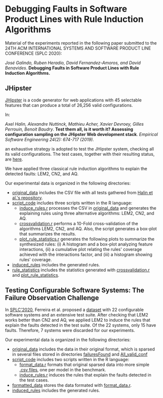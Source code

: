 # Debugging Faults in Software Product Lines with Rule Induction Algorithms

Material of the experiments reported in the following paper submitted to the 
24TH ACM INTERNATIONAL SYSTEMS AND SOFTWARE PRODUCT LINE CONFERENCE (SPLC 2020):

*José Galindo, Ruben Heradio, David Fernandez-Amoros, and David Benavides*. 
**Debugging Faults in Software Product Lines with Rule Induction Algorithms.** 

## JHipster

[JHipster](https://www.jhipster.tech/) is a code generator for web applications 
with 45 selectable features that can produce a total of 26,256 valid configurations.

In:

*Axel Halin, Alexandre Nuttinck, Mathieu Acher, Xavier Devroey, Gilles Perrouin, Benoit Baudry*.
**Test them all, is it worth it? Assessing configuration sampling on the JHipster Web development 
stack**. *Empirical Software Engineering 24(2): 674-717 (2019).*

an exhaustive strategy is adopted to test the JHipster system, checking all its valid configurations.
The test cases, together with their resulting status, are [here](https://github.com/xdevroey/jhipster-dataset).

We have applied three classical rule induction algorithms to explain the detected faults: LEM2, CN2, and AQ. 

Our experimental data is organized in the following directories:
* [original_data](https://github.com/rheradio/spl_fault_debugging/tree/master/jhipster/original_data) includes the CSV file with all tests gathered from [Halin et al.'s repository](https://github.com/xdevroey/jhipster-dataset).
* [script_code](https://github.com/rheradio/spl_fault_debugging/tree/master/jhipster/script_code) includes three scripts written in the R language:
  + [induce_rules.r](https://github.com/rheradio/spl_fault_debugging/blob/master/jhipster/script_code/induce_rules.r) processes the CSV in  [original_data](https://github.com/rheradio/spl_fault_debugging/tree/master/jhipster/original_data) and generates the explaining rules using three alternative algorithms: LEM2, CN2, and AQ. 
  + [crossvalidation.r](https://github.com/rheradio/spl_fault_debugging/blob/master/jhipster/script_code/crossvalidation.R) performs a 10-Fold cross-validation of the algorithms LEM2, CN2, and AQ. Also, the script generates a box-plot that summarizes the results.
  + [plot_rule_statistics.r](https://github.com/rheradio/spl_fault_debugging/blob/master/jhipster/script_code/plot_rule_statistics.R) generates the following plots to summarize the synthesized rules: (i) A histogram and a box-plot analyzing feature interactions, (ii) a cumulative plot relating the rules' coverage achieved with the interactions factor, and (iii) a histogram showing rules' coverage.
* [induced_rules](https://github.com/rheradio/spl_fault_debugging/tree/master/jhipster/induced_rules) includes the generated rules.
* [rule_statistics](https://github.com/rheradio/spl_fault_debugging/tree/master/jhipster/rule_statistics) includes the statistics generated with [crossvalidation.r](https://github.com/rheradio/spl_fault_debugging/blob/master/jhipster/script_code/crossvalidation.R) and [plot_rule_statistics](https://github.com/rheradio/spl_fault_debugging/blob/master/jhipster/script_code/plot_rule_statistics.R).

## Testing Configurable Software Systems: The Failure Observation Challenge

In [SPLC'2020](http://splc2020.net/), Ferreira et al. proposed a [dataset](https://fischerjf.github.io/challenge/) with 22 configurable software systems and an extensive test suite. After checking that LEM2 works better than CN2 and AQ, we applied LEM2 to induce the rules that explain the faults detected in the test suite. Of the 22 systems, only 15 have faults. Therefore, 7 systems were discarded for our experiments.

Our experimental data is organized in the following directories:
* [original_data](https://github.com/rheradio/spl_fault_debugging/tree/master/splc2020_challenge/original_data) includes the data in their original format, which is sparsed in several files stored in directories [failuresFound](https://github.com/rheradio/spl_fault_debugging/tree/master/splc2020_challenge/original_data/failuresFound) and [All_valid_conf](https://github.com/rheradio/spl_fault_debugging/tree/master/splc2020_challenge/original_data/workspace_IncLing/Tools/All_valid_conf) 
* [script_code](https://github.com/rheradio/spl_fault_debugging/tree/master/splc2020_challenge/script_code) includes two scripts written in the R language:
  + [format_data.r](https://github.com/rheradio/spl_fault_debugging/blob/master/splc2020_challenge/script_code/format_data.r) formats that original sparsed data into more simple [.csv files](https://github.com/rheradio/spl_fault_debugging/tree/master/splc2020_challenge/formatted_data), one per model in the benchmark.
  + [induce_rules.r](https://github.com/rheradio/spl_fault_debugging/blob/master/splc2020_challenge/script_code/induce_rules.R) induces the rules that explain the faults detected in the test cases.
 * [formatted_data](https://github.com/rheradio/spl_fault_debugging/tree/master/splc2020_challenge/formatted_data) stores the data formated with [format_data.r](https://github.com/rheradio/spl_fault_debugging/blob/master/splc2020_challenge/script_code/format_data.r).
 * [induced_rules](https://github.com/rheradio/spl_fault_debugging/tree/master/splc2020_challenge/induced_rules) includes the generated rules.
